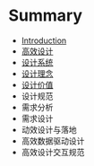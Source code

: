 # Summary

* [Introduction](README.md)
* [高效设计](gao-xiao-she-ji.md)
* [设计系统](she-ji-xi-tong.md)
* [设计理念](she-ji-li-nian.md)
* [设计价值](she-ji-jia-zhi.md)
* 设计规范
* 需求分析
* 需求设计
* 动效设计与落地
* 高效数据驱动设计
* 高效设计交互规范

